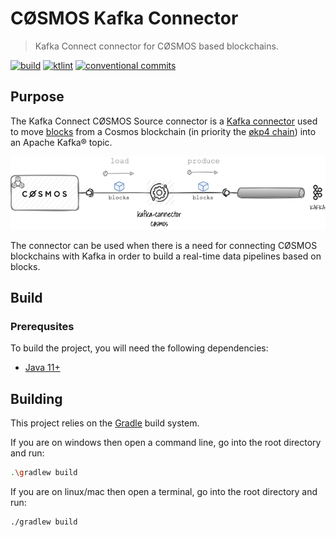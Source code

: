 # CØSMOS Kafka Connector

> Kafka Connect connector for CØSMOS based blockchains.

[![build](https://github.com/okp4/kafka-connector-cosmos/actions/workflows/build.yml/badge.svg)](https://github.com/okp4/kafka-connector-cosmos/actions/workflows/build.yml)
[![ktlint](https://img.shields.io/badge/code%20style-%E2%9D%A4-FF4081.svg)](https://ktlint.github.io/)
[![conventional commits](https://img.shields.io/badge/Conventional%20Commits-1.0.0-yellow.svg)](https://conventionalcommits.org)

## Purpose

The Kafka Connect CØSMOS Source connector is
a [Kafka connector](https://docs.confluent.io/platform/current/connect/concepts.html#connect-connectors)
used to move [blocks](https://docs.cosmos.network/master/intro/sdk-app-architecture.html) from a Cosmos blockchain (in
priority the [økp4 chain](https://github.com/okp4/okp4d)) into an Apache Kafka® topic.

<p align="center">
  <img src="./docs/overview.png">
</p>

The connector can be used when there is a need for connecting CØSMOS blockchains with Kafka in order to build a real-time
data pipelines based on blocks.

## Build

### Prerequsites

To build the project, you will need the following dependencies:

- [Java 11+](https://openjdk.java.net/)

## Building

This project relies on the [Gradle](https://gradle.org/) build system.

If you are on windows then open a command line, go into the root directory and run:

```sh
.\gradlew build
```

If you are on linux/mac then open a terminal, go into the root directory and run:

```sh
./gradlew build
```
